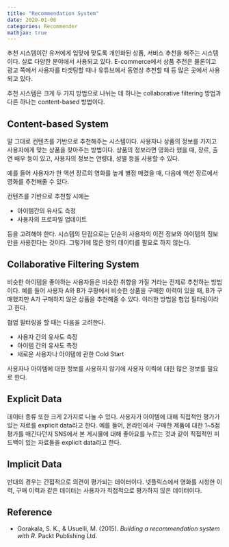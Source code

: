 ```yaml
---
title: "Recommendation System"
date: 2020-01-08
categories: Recommender
mathjax: true
---
```




추천 시스템이란 유저에게 입맞에 맞도록 개인화된 상품, 서비스 추천을 해주는 시스템이다. 실로 다양한 분야에서 사용되고 있다.  E-commerce에서 상품 추천은 물론이고 광고 쪽에서 사용자를 타겟팅할 때나 유튜브에서 동영상 추천할 때 등 많은 곳에서 사용되고 있다.

추천 시스템은 크게 두 가지 방법으로 나뉘는 데 하나는 collaborative filtering 방법과 다른 하나는 content-based 방법이다.



## Content-based System

말 그대로 컨텐츠를 기반으로 추천해주는 시스템이다. 사용자나 상품의 정보를 가지고 사용자에게 맞는 상품을 찾아주는 방법이다. 상품의 정보라면 영화라 했을 때, 장르, 출연 배우 등이 있고, 사용자의 정보는 연령대, 성별 등을 사용할 수 있다.

예를 들어 사용자가 한 액션 장르의 영화를 높게 별점 매겼을 때, 다음에 액션 장르에서 영화를 추천해줄 수 있다.

컨텐츠를 기반으로 추천할 시에는 

- 아이템간의 유사도 측정
- 사용자의 프로파일 업데이트

등을 고려해야 한다. 시스템의 단점으로는 단순히 사용자의 이전 정보와 아이템의 정보만을 사용한다는 것이다. 그렇기에 많은 양의 데이터를 필요로 하지 않는다.



## Collaborative Filtering System

비슷한 아이템을 좋아하는 사용자들은 비슷한 취향을 가질 거라는 전제로 추천하는 방법이다. 예를 들어 사용자 A와 B가 쿠팡에서 비슷한 상품을 구매한 이력이 있을 때, B가 구매했지만 A가 구매하지 않은 상품을 추천해줄 수 있다. 이러한 방법을 협업 필터링이라고 한다.

협업 필터링을 할 때는 다음을 고려한다.

- 사용자 간의 유사도 측정
- 아이템 간의 유사도 측정
- 새로운 사용자나 아이템에 관한 Cold Start

사용자나 아이템에 대한 정보를 사용하지 않기에 사용자 이력에 대한 많은 정보를 필요로 한다.



## Explicit Data

데이터 종류 또한 크게 2가지로  나눌 수 있다. 사용자가 아이템에 대해 직접적인 평가가 있는 자료를 explicit data라고 한다. 예를 들어, 온라인에서 구매한 제품에 대한 1~5점 평가를 매긴다던지 SNS에서 본 게시물에 대해 좋아요를 누르는 것과 같이 직접적인 피드백이 있는 자료들을 explicit data라고 한다.



## Implicit Data

반대의 경우는 간접적으로 의견이 평가되는 데이터이다. 넷플릭스에서 영화를 시청한 이력, 구매 이력과 같은 데이터는 사용자가 직접적으로 평가하지 않은 데이터이다.





## Reference

- Gorakala, S. K., & Usuelli, M. (2015). *Building a recommendation system with R*. Packt Publishing Ltd.